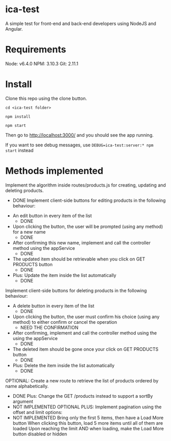 # ica-test
A simple test for front-end and back-end developers using NodeJS and Angular.

# Requirements
Node: v6.4.0
NPM: 3.10.3
Git: 2.11.1

# Install
Clone this repo using the clone button.

`cd <ica-test folder>`

`npm install`

`npm start`

Then go to [http://localhost:3000/](http://localhost:3000/) and you should see the app running.

If you want to see debug messages, use `DEBUG=ica-test:server:* npm start` instead

# Methods implemented
Implement the algorithm inside routes/products.js for creating, updating and deleting products.
  - DONE
Implement client-side buttons for editing products in the following behaviour:
* An edit button in every item of the list
    - DONE
* Upon clicking the button, the user will be prompted (using any method) for a new name
    - DONE
* After confirming this new name, implement and call the controller method using the appService
    - DONE
* The updated item should be retrievable when you click on GET PRODUCTS button
    - DONE
* Plus: Update the item inside the list automatically
    - DONE

Implement client-side buttons for deleting products in the following behaviour:
* A delete button in every item of the list
    - DONE
* Upon clicking the button, the user must confirm his choice (using any method) to either confirm or cancel the operation
    - NEED THE CONFIRMATION
* After confirming, implement and call the controller method using the using the appService
    - DONE
* The deleted item should be gone once your click on GET PRODUCTS button
    - DONE
* Plus: Delete the item inside the list automatically
    - DONE

OPTIONAL: Create a new route to retrieve the list of products ordered by name alphabetically.
  - DONE
Plus: Change the GET /products instead to support a sortBy argument
  - NOT IMPLEMENTED
OPTIONAL PLUS: Implement pagination using the offset and limit options:
  - NOT IMPLEMENTED
Bring only the first 5 items, then have a Load More button
When clicking this button, load 5 more items until all of them are loaded
Upon reaching the limit AND when loading, make the Load More button disabled or hidden


